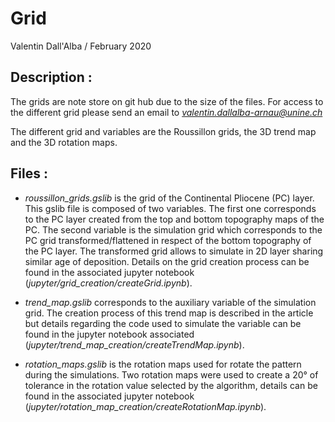 # Grid

Valentin Dall'Alba / February 2020

## Description :

The grids are note store on git hub due to the size of the files. For access to the different grid please send an email to *valentin.dallalba-arnau@unine.ch*

The different grid and variables are the Roussillon grids, the 3D trend map and the 3D rotation maps.

## Files : 

* _roussillon_grids.gslib_ is the grid of the Continental Pliocene (PC) layer. This gslib file is composed of two variables. The first one corresponds to the PC layer created from the top and bottom topography maps of the PC. The second variable is the simulation grid which corresponds to the PC grid transformed/flattened in respect of the bottom topography of the PC layer. The transformed grid allows to simulate in 2D layer sharing similar age of deposition. Details on the grid creation process can be found in the associated jupyter notebook (*jupyter/grid_creation/createGrid.ipynb*).

* _trend_map.gslib_ corresponds to the auxiliary variable of the simulation grid. The creation process of this trend map is described in the article but details regarding the code used to simulate the variable can be found in the jupyter notebook associated (_jupyter/trend_map_creation/createTrendMap.ipynb_).

* _rotation_maps.gslib_ is the rotation maps used for rotate the pattern during the simulations. Two rotation maps were used to create a 20° of tolerance in the rotation value selected by the algorithm, details can be found in the associated jupyter notebook (*jupyter/rotation_map_creation/createRotationMap.ipynb*).



 

